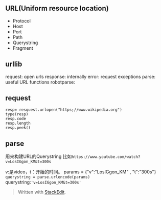## URL(Uniform resource location)
- Protocol
- Host
- Port
- Path
- Querystring
- Fragment
## urllib
request:  open urls
response:	internally
error:	request exceptions
parse:	useful URL functions
robotparse:
## request
```
resp= resquest.urlopen("https;//www.wikipedia.org")
type(resp)
resp.code
resp.length
resp.peek()
```
## parse
用来构建URL的Querystring
比如`https://www.youtube.com/watch?v=LosIGgon_KM&t=300s`

v:是video，t：开始的时间。
params = {"v":"LosIGgon_KM" , "t":"300s"}
`querystring = parse.urlencode(params)`
querystring:`'v=LosIGgon_KM&t=300s'`


> Written with [StackEdit](https://stackedit.io/).
<!--stackedit_data:
eyJoaXN0b3J5IjpbMTU0MTA3OTIyMSwtNzkwNzk3MTZdfQ==
-->